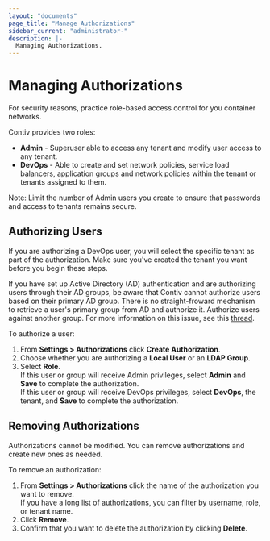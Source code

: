 ```yaml
---
layout: "documents"
page_title: "Manage Authorizations"
sidebar_current: "administrator-"
description: |-
  Managing Authorizations.
---
```


# Managing Authorizations

For security reasons, practice role-based access control for you container networks. 

Contiv provides two roles:

* **Admin** - Superuser able to access any tenant and modify user access to any tenant.
* **DevOps** - Able to create and set network policies, service load balancers, application groups and network policies within the tenant or tenants assigned to them.

Note: Limit the number of Admin users you create to ensure that passwords and access to tenants remains secure.

## Authorizing Users

If you are authorizing a DevOps user, you will select the specific tenant as part of the authorization. Make sure you've created the tenant you want before you begin these steps.

If you have set up Active Directory (AD) authentication and are authorizing users through their AD groups, be aware that Contiv cannot authorize users based on their primary AD group. There is no straight-froward mechanism to retrieve a user's primary group from AD and authorize it. Authorize users against another group. For more information on this issue, see this [thread](http://lists.freeradius.org/pipermail/freeradius-users/2012-August/062055.html).

To authorize a user:

1. From **Settings > Authorizations** click **Create Authorization**.
2. Choose whether you are authorizing a **Local User** or an **LDAP Group**.
3. Select **Role**.<br>
   If this user or group will receive Admin privileges, select **Admin** and **Save** to complete the authorization.<br>
   If this user or group will receive DevOps privileges, select **DevOps**, the tenant, and **Save** to complete the authorization.<br>

## Removing Authorizations

Authorizations cannot be modified. You can remove authorizations and create new ones as needed.

To remove an authorization:

1. From **Settings > Authorizations** click the name of the authorization you want to remove.<br>
   If you have a long list of authorizations, you can filter by username, role, or tenant name.
2. Click **Remove**.
3. Confirm that you want to delete the authorization by clicking **Delete**.

 
